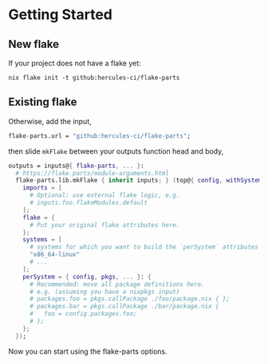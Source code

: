 
# Getting Started

## New flake

If your project does not have a flake yet:

```console
nix flake init -t github:hercules-ci/flake-parts
```

## Existing flake

Otherwise, add the input,

```nix
flake-parts.url = "github:hercules-ci/flake-parts";
```

then slide `mkFlake` between your outputs function head and body,

```nix
outputs = inputs@{ flake-parts, ... }:
  # https://flake.parts/module-arguments.html
  flake-parts.lib.mkFlake { inherit inputs; } (top@{ config, withSystem, moduleWithSystem, ... }: {
    imports = [
      # Optional: use external flake logic, e.g.
      # inputs.foo.flakeModules.default
    ];
    flake = {
      # Put your original flake attributes here.
    };
    systems = [
      # systems for which you want to build the `perSystem` attributes
      "x86_64-linux"
      # ...
    ];
    perSystem = { config, pkgs, ... }: {
      # Recommended: move all package definitions here.
      # e.g. (assuming you have a nixpkgs input)
      # packages.foo = pkgs.callPackage ./foo/package.nix { };
      # packages.bar = pkgs.callPackage ./bar/package.nix {
      #   foo = config.packages.foo;
      # };
    };
  });
```

Now you can start using the flake-parts options.

